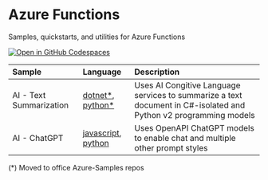 # Azure Functions
Samples, quickstarts, and utilities for Azure Functions

[![Open in GitHub Codespaces](https://github.com/codespaces/badge.svg)](https://github.com/codespaces/new?hide_repo_select=true&ref=main&repo=575770869)

| Sample      | Language | Description    |
| :---        |    :---   |          :--- |
| AI - Text Summarization      | [dotnet*](https://github.com/Azure-Samples/function-csharp-ai-textsummarize), [python*](https://github.com/Azure-Samples/function-python-ai-textsummarize)       | Uses AI Congitive Language services to summarize a text document in C#-isolated and Python v2 programming models|
| AI - ChatGPT      | [javascript](ai/chatgpt/javascript/README.md), [python](ai/chatgpt/python/README.md) | Uses OpenAPI ChatGPT models to enable chat and multiple other prompt styles|

(*) Moved to office Azure-Samples repos
